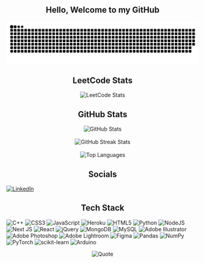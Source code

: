 ## <div align = "center">Hello, Welcome to my GitHub</div>
<div align="center">
<picture style="align: center;">
  <source media="(prefers-color-scheme: dark)" srcset="https://raw.githubusercontent.com/HvGaur/HvGaur/output/github-contribution-grid-snake-dark.svg">
  <source media="(prefers-color-scheme: light)" srcset="https://raw.githubusercontent.com/HvGaur/HvGaur/output/github-contribution-grid-snake.svg">
  <img alt="github contribution grid snake animation" src="https://raw.githubusercontent.com/platane/platane/output/github-contribution-grid-snake.svg">
</picture>
</div>

## <div align = "center">LeetCode Stats</div>
<div align="center">
  <img src="https://leetcard.jacoblin.cool/vxrdhxn?theme=dark&font=JetBrains%20Mono&ext=activity" alt="LeetCode Stats" style="width: 30vw;"/>
</div>

## <div align="center">GitHub Stats</div>
<div align="center">
  <img src="https://github-readme-stats.vercel.app/api?username=HvGaur&theme=dark&hide_border=false&include_all_commits=false&count_private=false" alt="GitHub Stats" /><br/><br/>
  <img src="https://github-readme-streak-stats.herokuapp.com/?user=HvGaur&theme=dark&hide_border=false" alt="GitHub Streak Stats" /><br/><br/>
  <img src="https://github-readme-stats.vercel.app/api/top-langs/?username=HvGaur&theme=dark&hide_border=false&include_all_commits=false&count_private=false&layout=compact" alt="Top Languages" />
</div>

## <div align="center">Socials</div>
[![LinkedIn](https://img.shields.io/badge/LinkedIn-%230077B5.svg?logo=linkedin&logoColor=white)](https://linkedin.com/in/harshvardhangaur11) 


## <div align="center">Tech Stack</div>
![C++](https://img.shields.io/badge/c++-%2300599C.svg?style=flat&logo=c%2B%2B&logoColor=white) ![CSS3](https://img.shields.io/badge/css3-%231572B6.svg?style=flat&logo=css3&logoColor=white) ![JavaScript](https://img.shields.io/badge/javascript-%23323330.svg?style=flat&logo=javascript&logoColor=%23F7DF1E) ![Heroku](https://img.shields.io/badge/heroku-%23430098.svg?style=flat&logo=heroku&logoColor=white) ![HTML5](https://img.shields.io/badge/html5-%23E34F26.svg?style=flat&logo=html5&logoColor=white) ![Python](https://img.shields.io/badge/python-3670A0?style=flat&logo=python&logoColor=ffdd54) ![NodeJS](https://img.shields.io/badge/node.js-6DA55F?style=flat&logo=node.js&logoColor=white) ![Next JS](https://img.shields.io/badge/Next-black?style=flat&logo=next.js&logoColor=white) ![React](https://img.shields.io/badge/react-%2320232a.svg?style=flat&logo=react&logoColor=%2361DAFB) ![jQuery](https://img.shields.io/badge/jquery-%230769AD.svg?style=flat&logo=jquery&logoColor=white) ![MongoDB](https://img.shields.io/badge/MongoDB-%234ea94b.svg?style=flat&logo=mongodb&logoColor=white) ![MySQL](https://img.shields.io/badge/mysql-%2300f.svg?style=flat&logo=mysql&logoColor=white) ![Adobe Illustrator](https://img.shields.io/badge/adobeillustrator-%23FF9A00.svg?style=flat&logo=adobeillustrator&logoColor=white) ![Adobe Photoshop](https://img.shields.io/badge/adobephotoshop-%2331A8FF.svg?style=flat&logo=adobephotoshop&logoColor=white) ![Adobe Lightroom](https://img.shields.io/badge/Adobe%20Lightroom-31A8FF.svg?style=flat&logo=Adobe%20Lightroom&logoColor=white) 	![Figma](https://img.shields.io/badge/figma-%23F24E1E.svg?style=flat&logo=figma&logoColor=white) ![Pandas](https://img.shields.io/badge/pandas-%23150458.svg?style=flat&logo=pandas&logoColor=white) ![NumPy](https://img.shields.io/badge/numpy-%23013243.svg?style=flat&logo=numpy&logoColor=white) ![PyTorch](https://img.shields.io/badge/PyTorch-%23EE4C2C.svg?style=flat&logo=PyTorch&logoColor=white) ![scikit-learn](https://img.shields.io/badge/scikit--learn-%23F7931E.svg?style=flat&logo=scikit-learn&logoColor=white) ![Arduino](https://img.shields.io/badge/-Arduino-00979D?style=flat&logo=Arduino&logoColor=white)
<br/>
<div align="center">
  <img src="https://quotes-github-readme.vercel.app/api?type=horizontal&theme=dark" alt="Quote" /><br/>
</div>




